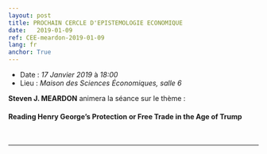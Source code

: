 ```yaml
---
layout: post
title: PROCHAIN CERCLE D'EPISTEMOLOGIE ECONOMIQUE
date:   2019-01-09
ref: CEE-meardon-2019-01-09
lang: fr
anchor: True
---
```


* Date : *17 Janvier 2019* à *18:00*
* Lieu : *Maison des Sciences Économiques, salle 6*

**Steven J. MEARDON** animera la séance sur le thème : 
#### **Reading Henry George’s Protection or Free Trade in the Age of Trump**
<br>
<hr />
